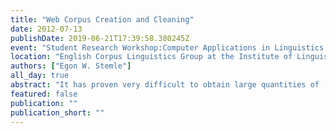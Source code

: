 ```yaml
---
title: "Web Corpus Creation and Cleaning"
date: 2012-07-13
publishDate: 2019-06-21T17:39:58.380245Z
event: "Student Research Workshop:Computer Applications in Linguistics (CSRW2012)"
location: "English Corpus Linguistics Group at the Institute of Linguistics and Literary Studies, Technische Universität Darmstadt, Darmstadt, DE"
authors: ["Egon W. Stemle"]
all_day: true
abstract: "It has proven very difficult to obtain large quantities of ‘traditional’ text that is not overly restricted by authorship or publishing companies and their terms of use, or other forms of intellectual property rights, is versatile – and controllable – enough in type, and hence, suitable for various scientific or commercial use-cases. [1,2,3] The growth of the World Wide Web as an information resource has been providing an alternative to large corpora of news feeds, newspaper texts, books, and other electronic versions of classic printed matters: The idea arose to gather data from the Web for it is an unprecedented and virtually inexhaustible source of authentic natural language data and offers the NLP community an opportunity to train statistical models on much larger amounts of data than was previously possible. [4,5,6] However, we observe that after crawling content from the Web the subsequent steps, namely, language identification, tokenising, lemmatising, part-of-speech tagging, indexing, etc. suffer from ’large and messy’ training corpora [. . . ] and interesting [. . . ] regularities may easily be lost among the countless duplicates, index and directory pages, Web spam, open or disguised advertising, and boilerplate [7]. The consequence is that thorough pre-processing and cleaning of Web corpora is crucial in order to obtain reliable frequency data. I will talk about Web corpora, their creation, and the necessary cleaning. [1] Adam Kilgarriff. Googleology is bad science. Comput. Linguist., 33(1):147–151, 2007 [2] Süddeutsche Zeitung Archiv – Allgemeine Geschäftsbedingungen. [3] The British National Corpus (BNC) user licence. Online Version. [4] Gregory Grefenstette and Julien Nioche. Estimation of english and non-english language use on the WWW. In In Recherche d’Information Assistée par Ordinateur (RIAO), pages 237–246, 2000 [5] Pernilla Danielsson and Martijn Wagenmakers, editors. Proceedings of Corpus Linguistics 2005, volume 1 of The Corpus Linguistics Conference Series, 2005. ISSN 1747-9398 [6] Stefan Evert. A lightweight and efficient tool for cleaning web pages. In Proceedings of the 6th International Conference on Language Resources and Evaluation (LREC 2008). [7] Daniel Bauer, Judith Degen, Xiaoye Deng, Priska Herger, Jan Gasthaus, Eugenie Giesbrecht, Lina Jansen, Christin Kalina, Thorben Krüger, Robert Märtin, Martin Schmidt, Simon Scholler, Johannes Steger, Egon Stemle, and Stefan Evert. FIASCO: Filtering the Internet by Automatic Subtree Classification, Osnabrück. In Building and Exploring Web Corpora (WAC3 - 2007) – Proceedings of the 3rd web as corpus workshop, incorporating CLEANEVAL."
featured: false
publication: ""
publication_short: ""
---
```


